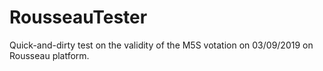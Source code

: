 # RousseauTester
Quick-and-dirty test on the validity of the M5S votation on 03/09/2019 on Rousseau  platform.
